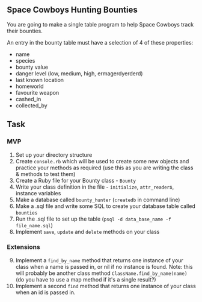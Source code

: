 ## Space Cowboys Hunting Bounties

You are going to make a single table program to help Space Cowboys track their bounties.

An entry in the bounty table must have a selection of 4 of these properties:

- name
- species
- bounty value
- danger level (low, medium, high, ermagerdyerderd)
- last known location
- homeworld
- favourite weapon
- cashed_in
- collected_by

## Task

### MVP

1. Set up your directory structure
2. Create `console.rb` which will be used to create some new objects and practice your methods as required (use this as you are writing the class & methods to test them)
3. Create a Ruby file for your Bounty class - `Bounty`
4. Write your class definition in the file - `initialize`, `attr_reader`s, instance variables
5. Make a database called `bounty_hunter` (`createdb` in command line)
6. Make a .sql file and write some SQL to create your database table called `bounties`
7. Run the .sql file to set up the table (`psql -d data_base_name -f file_name.sql`)
8. Implement `save`, `update` and `delete` methods on your class

### Extensions

9. Implement a `find_by_name` method that returns one instance of your class when a name is passed in, or nil if no instance is found. Note: this will probably be another class method `ClassName.find_by_name(name)` (do you have to use a map method if it's a single result?)
10. Implement a second `find` method that returns one instance of your class when an id is passed in. 
